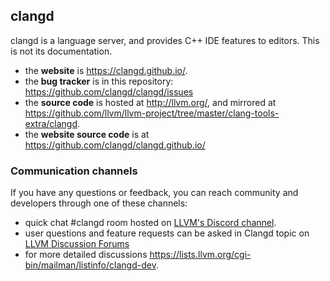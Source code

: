 ## clangd

clangd is a language server, and provides C++ IDE features to editors.
This is not its documentation.

- the **website** is https://clangd.github.io/.
- the **bug tracker** is in this repository: https://github.com/clangd/clangd/issues
- the **source code** is hosted at http://llvm.org/, and mirrored at
  https://github.com/llvm/llvm-project/tree/master/clang-tools-extra/clangd.
- the **website source code** is at https://github.com/clangd/clangd.github.io/

### Communication channels

If you have any questions or feedback, you can reach community and developers
through one of these channels:

- quick chat #clangd room hosted on [LLVM's Discord
  channel](https://discord.gg/xS7Z362).
- user questions and feature requests can be asked in Clangd topic on [LLVM
  Discussion Forums](https://llvm.discourse.group/c/llvm-project/clangd/34)
- for more detailed discussions
  https://lists.llvm.org/cgi-bin/mailman/listinfo/clangd-dev.
